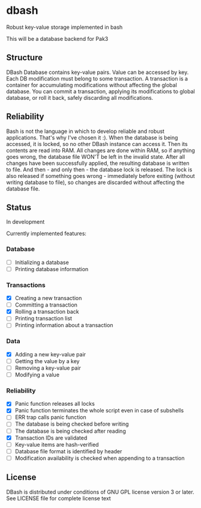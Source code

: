 # dbash
Robust key-value storage implemented in bash

This will be a database backend for Pak3

## Structure
DBash Database contains key-value pairs. Value can be accessed by key.
Each DB modification must belong to some transaction. A transaction is
a container for accumulating modifications without affecting the global database.
You can commit a transaction, applying its modifications to global database, or
roll it back, safely discarding all modifications.

## Reliability
Bash is not the language in which to develop reliable and robust applications.
That's why I've chosen it :). When the database is being accessed, it is locked,
so no other DBash instance can access it. Then its contents are read into RAM.
All changes are done within RAM, so if anything goes wrong, the database file WON'T
be left in the invalid state. After all changes have been successfully applied,
the resulting database is written to file. And then - and only then - the database lock
is released. The lock is also released if something goes wrong - immediately before
exiting (without writing database to file), so changes are discarded without affecting
the database file.

## Status
In development

Currently implemented features:

### Database
- [ ] Initializing a database
- [ ] Printing database information

### Transactions
- [x] Creating a new transaction
- [ ] Committing a transaction
- [x] Rolling a transaction back
- [ ] Printing transaction list
- [ ] Printing information about a transaction

### Data
- [x] Adding a new key-value pair
- [ ] Getting the value by a key
- [ ] Removing a key-value pair
- [ ] Modifying a value

### Reliability
- [x] Panic function releases all locks
- [x] Panic function terminates the whole script even in case of subshells
- [ ] ERR trap calls panic function
- [ ] The database is being checked before writing
- [ ] The database is being checked after reading
- [x] Transaction IDs are validated
- [ ] Key-value items are hash-verified
- [ ] Database file format is identified by header
- [ ] Modification availability is checked when appending to a transaction

## License
DBash is distributed under conditions of GNU GPL license version 3 or later.
See LICENSE file for complete license text
